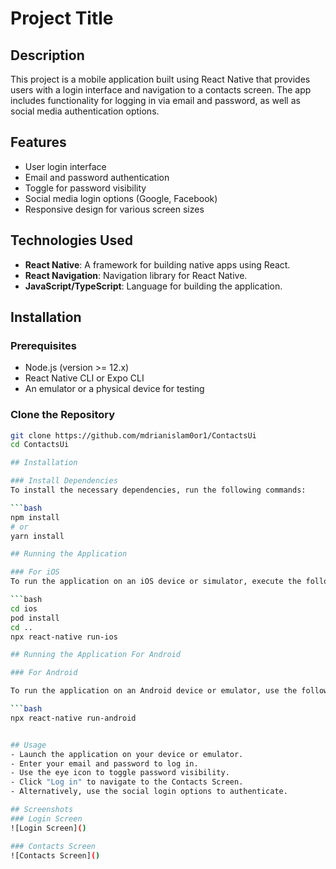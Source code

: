 # Project Title  

## Description  
This project is a mobile application built using React Native that provides users with a login interface and navigation to a contacts screen. The app includes functionality for logging in via email and password, as well as social media authentication options.  

## Features  
- User login interface  
- Email and password authentication  
- Toggle for password visibility  
- Social media login options (Google, Facebook)  
- Responsive design for various screen sizes  

## Technologies Used  
- **React Native**: A framework for building native apps using React.  
- **React Navigation**: Navigation library for React Native.  
- **JavaScript/TypeScript**: Language for building the application.  

## Installation  

### Prerequisites  
- Node.js (version >= 12.x)  
- React Native CLI or Expo CLI  
- An emulator or a physical device for testing  

### Clone the Repository  
```bash  
git clone https://github.com/mdrianislam0or1/ContactsUi  
cd ContactsUi

## Installation  

### Install Dependencies  
To install the necessary dependencies, run the following commands:  

```bash  
npm install  
# or  
yarn install

## Running the Application  

### For iOS  
To run the application on an iOS device or simulator, execute the following commands:  

```bash  
cd ios  
pod install  
cd ..  
npx react-native run-ios

## Running the Application For Android 

### For Android 

To run the application on an Android device or emulator, use the following command:

```bash 
npx react-native run-android


## Usage  
- Launch the application on your device or emulator.  
- Enter your email and password to log in.  
- Use the eye icon to toggle password visibility.  
- Click "Log in" to navigate to the Contacts Screen.  
- Alternatively, use the social login options to authenticate.  

## Screenshots  
### Login Screen  
![Login Screen]()  

### Contacts Screen  
![Contacts Screen]() 